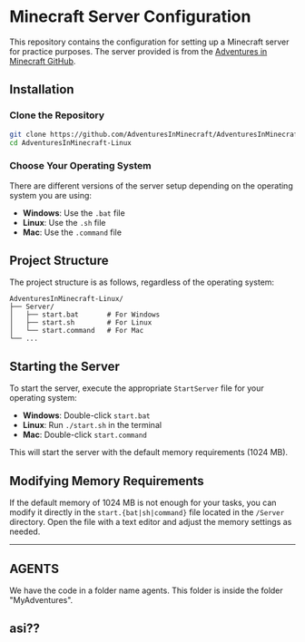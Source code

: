
# Minecraft Server Configuration

This repository contains the configuration for setting up a Minecraft server for practice purposes. The server provided is from the [Adventures in Minecraft GitHub](https://github.com/AdventuresInMinecraft/AdventuresInMinecraft-Linux).

## Installation

### Clone the Repository

```bash
git clone https://github.com/AdventuresInMinecraft/AdventuresInMinecraft-Linux.git
cd AdventuresInMinecraft-Linux
```

### Choose Your Operating System

There are different versions of the server setup depending on the operating system you are using:

- **Windows**: Use the `.bat` file
- **Linux**: Use the `.sh` file
- **Mac**: Use the `.command` file

## Project Structure

The project structure is as follows, regardless of the operating system:

```
AdventuresInMinecraft-Linux/
├── Server/
│   ├── start.bat       # For Windows
│   ├── start.sh        # For Linux
│   └── start.command   # For Mac
└── ...
```

## Starting the Server

To start the server, execute the appropriate `StartServer` file for your operating system:

- **Windows**: Double-click `start.bat`
- **Linux**: Run `./start.sh` in the terminal
- **Mac**: Double-click `start.command`

This will start the server with the default memory requirements (1024 MB).

## Modifying Memory Requirements

If the default memory of 1024 MB is not enough for your tasks, you can modify it directly in the `start.{bat|sh|command}` file located in the `/Server` directory. Open the file with a text editor and adjust the memory settings as needed.

---

## AGENTS
We have the code in a folder name agents. This folder is inside the folder "MyAdventures".
## asi??
